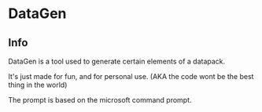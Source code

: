 DataGen
===

## Info
DataGen is a tool used to generate certain elements of a datapack.

It's just made for fun, and for personal use. (AKA the code wont be the best thing in the world)

The prompt is based on the microsoft command prompt.